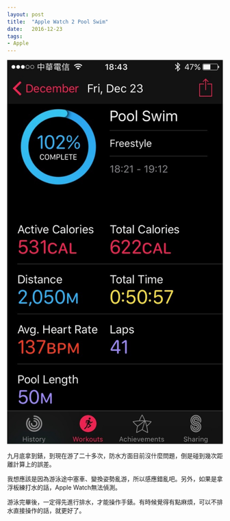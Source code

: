 ```yaml
---
layout: post
title:  "Apple Watch 2 Pool Swim"
date:   2016-12-23
tags:
- Apple
---
```

![Apple Watch 2 Pool Swim](/media/2016-12-23-Apple-Watch-2-Pool-Swim.jpg)

九月底拿到錶，到現在游了二十多次，防水方面目前沒什麼問題，倒是碰到幾次距離計算上的誤差。

我想應該是因為游泳途中塞車、變換姿勢亂游，所以感應錯亂吧。另外，如果是拿浮板練打水的話，Apple Watch無法偵測。

游泳完畢後，一定得先進行排水，才能操作手錶。有時候覺得有點麻煩，可以不排水直接操作的話，就更好了。